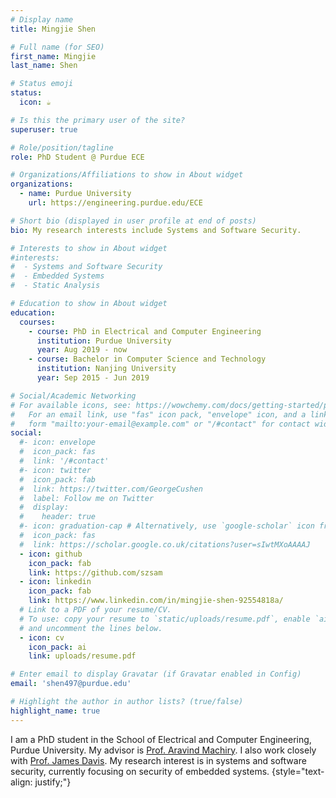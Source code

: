 ```yaml
---
# Display name
title: Mingjie Shen

# Full name (for SEO)
first_name: Mingjie
last_name: Shen

# Status emoji
status:
  icon: ☕️

# Is this the primary user of the site?
superuser: true

# Role/position/tagline
role: PhD Student @ Purdue ECE

# Organizations/Affiliations to show in About widget
organizations:
  - name: Purdue University
    url: https://engineering.purdue.edu/ECE

# Short bio (displayed in user profile at end of posts)
bio: My research interests include Systems and Software Security.

# Interests to show in About widget
#interests:
#  - Systems and Software Security
#  - Embedded Systems
#  - Static Analysis

# Education to show in About widget
education:
  courses:
    - course: PhD in Electrical and Computer Engineering
      institution: Purdue University
      year: Aug 2019 - now
    - course: Bachelor in Computer Science and Technology
      institution: Nanjing University
      year: Sep 2015 - Jun 2019

# Social/Academic Networking
# For available icons, see: https://wowchemy.com/docs/getting-started/page-builder/#icons
#   For an email link, use "fas" icon pack, "envelope" icon, and a link in the
#   form "mailto:your-email@example.com" or "/#contact" for contact widget.
social:
  #- icon: envelope
  #  icon_pack: fas
  #  link: '/#contact'
  #- icon: twitter
  #  icon_pack: fab
  #  link: https://twitter.com/GeorgeCushen
  #  label: Follow me on Twitter
  #  display:
  #    header: true
  #- icon: graduation-cap # Alternatively, use `google-scholar` icon from `ai` icon pack
  #  icon_pack: fas
  #  link: https://scholar.google.co.uk/citations?user=sIwtMXoAAAAJ
  - icon: github
    icon_pack: fab
    link: https://github.com/szsam
  - icon: linkedin
    icon_pack: fab
    link: https://www.linkedin.com/in/mingjie-shen-92554818a/
  # Link to a PDF of your resume/CV.
  # To use: copy your resume to `static/uploads/resume.pdf`, enable `ai` icons in `params.yaml`,
  # and uncomment the lines below.
  - icon: cv
    icon_pack: ai
    link: uploads/resume.pdf

# Enter email to display Gravatar (if Gravatar enabled in Config)
email: 'shen497@purdue.edu'

# Highlight the author in author lists? (true/false)
highlight_name: true
---
```


I am a PhD student in the School of Electrical and Computer Engineering, Purdue University.
My advisor is [Prof. Aravind Machiry](https://machiry.github.io/).
I also work closely with [Prof. James Davis](https://davisjam.github.io/).
My research interest is in systems and software security, currently focusing on security of embedded systems.
{style="text-align: justify;"}
